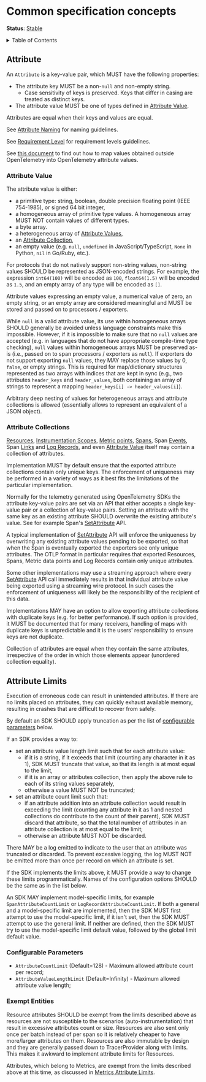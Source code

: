 <!--- Hugo front matter used to generate the website version of this page:
linkTitle: Common concepts
aliases: [/docs/reference/specification/common/common]
path_base_for_github_subdir:
  from: tmp/otel/specification/common/_index.md
  to: common/README.md
--->

# Common specification concepts

**Status**: [Stable](../document-status.md)

<details>
<summary>Table of Contents</summary>

<!-- toc -->

- [Attribute](#attribute)
  * [Attribute Value](#attribute-value)
  * [Attribute Collections](#attribute-collections)
- [Attribute Limits](#attribute-limits)
  * [Configurable Parameters](#configurable-parameters)
  * [Exempt Entities](#exempt-entities)

<!-- tocstop -->

</details>

## Attribute

<a id="attributes"></a>

An `Attribute` is a key-value pair, which MUST have the following properties:

- The attribute key MUST be a non-`null` and non-empty string.
  - Case sensitivity of keys is preserved. Keys that differ in casing are treated as distinct keys.
- The attribute value MUST be one of types defined in [Attribute Value](#attribute-value).

Attributes are equal when their keys and values are equal.

See [Attribute Naming](https://github.com/open-telemetry/semantic-conventions/blob/main/docs/general/naming.md#attributes) for naming guidelines.

See [Requirement Level](https://github.com/open-telemetry/semantic-conventions/blob/main/docs/general/attribute-requirement-level.md) for requirement levels guidelines.

See [this document](attribute-type-mapping.md) to find out how to map values obtained
outside OpenTelemetry into OpenTelemetry attribute values.

### Attribute Value

The attribute value is either:

- a primitive type: string, boolean, double precision floating point
  (IEEE 754-1985), or signed 64 bit integer,
- a homogeneous array of primitive type values. A homogeneous array MUST NOT
  contain values of different types.
- a byte array.
- a heterogeneous array of [Attribute Values](#attribute-value),
- an [Attribute Collection](#attribute-collections),
- an empty value (e.g. `null`, `undefined` in JavaScript/TypeScript,
  `None` in Python, `nil` in Go/Ruby, etc.).

For protocols that do not natively support non-string values, non-string values
SHOULD be represented as JSON-encoded strings. For example, the expression
`int64(100)` will be encoded as `100`, `float64(1.5)` will be encoded as `1.5`,
and an empty array of any type will be encoded as `[]`.

Attribute values expressing an empty value, a numerical value of zero,
an empty string, or an empty array are considered meaningful and MUST be stored
and passed on to processors / exporters.

While `null` is a valid attribute value, its use within homogeneous arrays
SHOULD generally be avoided unless language constraints make this impossible.
However, if it is impossible to make sure that no `null` values are accepted
(e.g. in languages that do not have appropriate compile-time type checking),
`null` values within homogeneous arrays MUST be preserved as-is (i.e., passed on to span
processors / exporters as `null`). If exporters do not support exporting `null`
values, they MAY replace those values by 0, `false`, or empty strings.
This is required for map/dictionary structures represented as two arrays with
indices that are kept in sync (e.g., two attributes `header_keys` and `header_values`,
both containing an array of strings to represent a mapping
`header_keys[i] -> header_values[i]`).

Arbitrary deep nesting of values for heterogeneous arrays and attribute collections
is allowed (essentially allows to represent an equivalent of a JSON object).

### Attribute Collections

[Resources](../resource/sdk.md),
[Instrumentation Scopes](instrumentation-scope.md),
[Metric points](../metrics/data-model.md#metric-points),
[Spans](../trace/api.md#set-attributes), Span
[Events](../trace/api.md#add-events), Span
[Links](../trace/api.md#link) and
[Log Records](../logs/data-model.md),
and even [Attribute Value](#attribute-value) itself
may contain a collection of attributes.

Implementation MUST by default ensure that the exported attribute collections
contain only unique keys. The enforcement of uniqueness may be performed
in a variety of ways as it best fits the limitations of the particular
implementation.

Normally for the telemetry generated using OpenTelemetry SDKs the attribute
key-value pairs are set via an API that either accepts a single key-value pair
or a collection of key-value pairs. Setting an attribute with the same key as an
existing attribute SHOULD overwrite the existing attribute's value. See for
example Span's [SetAttribute](../trace/api.md#set-attributes) API.

A typical implementation of [SetAttribute](../trace/api.md#set-attributes) API
will enforce the uniqueness by overwriting any existing attribute values pending
to be exported, so that when the Span is eventually exported the exporters see
only unique attributes. The OTLP format in particular requires that exported
Resources, Spans, Metric data points and Log Records contain only unique
attributes.

Some other implementations may use a streaming approach where every
[SetAttribute](../trace/api.md#set-attributes) API call immediately results in
that individual attribute value being exported using a streaming wire protocol.
In such cases the enforcement of uniqueness will likely be the responsibility of
the recipient of this data.

Implementations MAY have an option to allow exporting attribute collections
with duplicate keys (e.g. for better performance).
If such option is provided, it MUST be documented that for many receivers,
handling of maps with duplicate keys is unpredictable and it is the users'
responsibility to ensure keys are not duplicate.

Collection of attributes are equal when they contain the same attributes,
irrespective of the order in which those elements appear
(unordered collection equality).

## Attribute Limits

Execution of erroneous code can result in unintended attributes. If there are no
limits placed on attributes, they can quickly exhaust available memory, resulting
in crashes that are difficult to recover from safely.

By default an SDK SHOULD apply truncation as per the list of
[configurable parameters](#configurable-parameters) below.

If an SDK provides a way to:

- set an attribute value length limit such that for each
  attribute value:
  - if it is a string, if it exceeds that limit (counting any character in it as
    1), SDK MUST truncate that value, so that its length is at most equal
    to the limit,
  - if it is an array or attributes collection, then apply the above rule to
    each of its string values separately,
  - otherwise a value MUST NOT be truncated;
- set an attribute count limit such that:
  - if an attribute addition into an attribute collection would result
    in exceeding the limit (counting any attribute in it as 1 and nested
    collections do contribute to the count of their parent),
    SDK MUST discard that attribute, so that the total number of attributes in
    an attribute collection is at most equal to the limit;
  - otherwise an attribute MUST NOT be discarded.

There MAY be a log emitted to indicate to the user that an attribute was
truncated or discarded. To prevent excessive logging, the log MUST NOT be
emitted more than once per record on which an attribute is set.

If the SDK implements the limits above, it MUST provide a way to change these
limits programmatically. Names of the configuration options SHOULD be the same as
in the list below.

An SDK MAY implement model-specific limits, for example
`SpanAttributeCountLimit` or `LogRecordAttributeCountLimit`. If both a general
and a model-specific limit are implemented, then the SDK MUST first attempt to
use the model-specific limit, if it isn't set, then the SDK MUST attempt to use
the general limit. If neither are defined, then the SDK MUST try to use the
model-specific limit default value, followed by the global limit default value.

### Configurable Parameters

* `AttributeCountLimit` (Default=128) - Maximum allowed attribute count per record;
* `AttributeValueLengthLimit` (Default=Infinity) - Maximum allowed attribute value length;

### Exempt Entities

Resource attributes SHOULD be exempt from the limits described above as resources
are not susceptible to the scenarios (auto-instrumentation) that result in
excessive attributes count or size. Resources are also sent only once per batch
instead of per span so it is relatively cheaper to have more/larger attributes
on them. Resources are also immutable by design and they are generally passed
down to TracerProvider along with limits. This makes it awkward to implement
attribute limits for Resources.

Attributes, which belong to Metrics, are exempt from the limits described above
at this time, as discussed in
[Metrics Attribute Limits](../metrics/sdk.md#attribute-limits).


